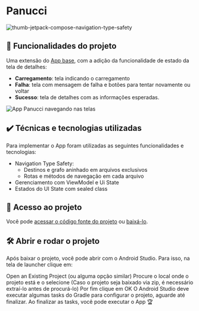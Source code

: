 # Panucci

![thumb-jetpack-compose-navigation-type-safety](https://user-images.githubusercontent.com/8989346/209191268-910e0adf-4281-43a1-9614-d9c2539789db.png)

## 🔨 Funcionalidades do projeto

Uma extensão do [App base](https://github.com/alura-cursos/jetpack-compose-navigation), com a adição da funcionalidade de estado da tela de detalhes:

- **Carregamento**: tela indicando o carregamento
- **Falha**: tela com mensagem de falha e botões para tentar novamente ou voltar
- **Sucesso**: tela de detalhes com as informações esperadas.

![App Panucci navegando nas telas](https://user-images.githubusercontent.com/8989346/210368275-f17b95f7-7853-4372-946a-a2790dc946d6.gif)

## ✔️ Técnicas e tecnologias utilizadas

Para implementar o App foram utilizadas as seguintes funcionalidades e tecnologias:

- Navigation Type Safety:
  - Destinos e grafo aninhado em arquivos exclusivos
  - Rotas e métodos de navegação em cada arquivo
- Gerenciamento com ViewModel e Ui State
- Estados do UI State com sealed class

## 📁 Acesso ao projeto

Você pode [acessar o código fonte do projeto](https://github.com/alura-cursos/jetpack-compose-navigation-type-safety/tree/aula-5) ou [baixá-lo](https://github.com/alura-cursos/jetpack-compose-navigation-type-safety/archive/refs/heads/aula-5.zip).

## 🛠️ Abrir e rodar o projeto

Após baixar o projeto, você pode abrir com o Android Studio. Para isso, na tela de launcher clique em:

Open an Existing Project (ou alguma opção similar)
Procure o local onde o projeto está e o selecione (Caso o projeto seja baixado via zip, é necessário extraí-lo antes de procurá-lo)
Por fim clique em OK
O Android Studio deve executar algumas tasks do Gradle para configurar o projeto, aguarde até finalizar. Ao finalizar as tasks, você pode executar o App 🏆

<!-- ## 📚 Mais informações do curso

**Faça um CTA (_call to action_) para o curso do projeto**
